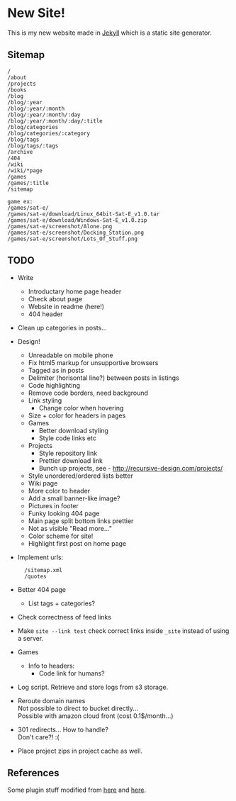 
New Site!
=========

This is my new website made in [Jekyll][] which is a static site generator.

[Jekyll]: http://jekyllrb.com/

Sitemap
-------

    /
    /about
    /projects
    /books
    /blog
    /blog/:year
    /blog/:year/:month
    /blog/:year/:month/:day
    /blog/:year/:month/:day/:title
    /blog/categories
    /blog/categories/:category
    /blog/tags
    /blog/tags/:tags
    /archive
    /404
    /wiki
    /wiki/*page
    /games
    /games/:title
    /sitemap

    game ex:
    /games/sat-e/
    /games/sat-e/download/Linux_64bit-Sat-E_v1.0.tar
    /games/sat-e/download/Windows-Sat-E_v1.0.zip
    /games/sat-e/screenshot/Alone.png
    /games/sat-e/screenshot/Docking_Station.png
    /games/sat-e/screenshot/Lots_Of_Stuff.png


TODO
----

* Write
    * Introductary home page header
    * Check about page
    * Website in readme (here!)
    * 404 header

* Clean up categories in posts...

* Design!
    * Unreadable on mobile phone
    * Fix html5 markup for unsupportive browsers
    * Tagged as in posts
    * Delimiter (horisontal line?) between posts in listings
    * Code highlighting
    * Remove code borders, need background
    * Link styling
        * Change color when hovering
    * Size + color for headers in pages
    * Games
        * Better download styling
        * Style code links etc
    * Projects
        * Style repository link
        * Prettier download link
        * Bunch up projects, see - http://recursive-design.com/projects/
    * Style unordered/ordered lists better
    * Wiki page
    * More color to header
    * Add a small banner-like image?
    * Pictures in footer
    * Funky looking 404 page
    * Main page split bottom links prettier
    * Not as visible "Read more..."
    * Color scheme for site!
    * Highlight first post on home page

* Implement urls:

        /sitemap.xml
        /quotes

* Better 404 page
    * List tags + categories?

* Check correctness of feed links

* Make `site --link test` check correct links inside `_site` instead of using a server.

* Games
    * Info to headers:
        * Code link for humans?

* Log script. Retrieve and store logs from s3 storage.

* Reroute domain names  
    Not possible to direct to bucket directly...  
    Possible with amazon cloud front (cost 0.1$/month...)

* 301 redirects... How to handle?  
    Don't care?! :(

* Place project zips in project cache as well.


References
----------

Some plugin stuff modified from [here][black] and [here][jp].

[black]: http://github.com/BlackBulletIV/blackbulletiv.github.com
[jp]: http://recursive-design.com/projects/jekyll-plugins/

